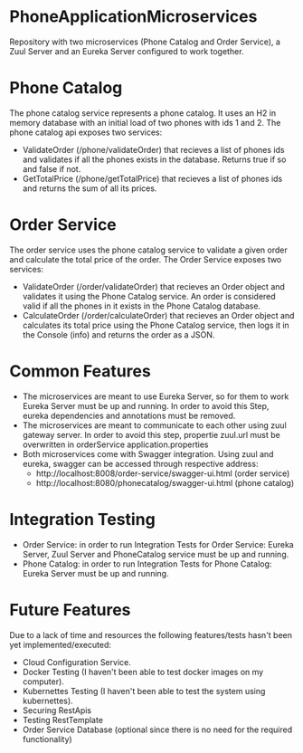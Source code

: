 # PhoneApplicationMicroservices

Repository with two microservices (Phone Catalog and Order Service), a Zuul Server and an Eureka Server configured to work together.

# Phone Catalog
The phone catalog service represents a phone catalog. It uses an H2 in memory database with an initial load of two phones with ids 1 and 2. The phone catalog api exposes two services:
  - ValidateOrder (/phone/validateOrder) that recieves a list of phones ids and validates if all the phones exists in the database. Returns true if so and false if not.
  - GetTotalPrice (/phone/getTotalPrice) that recieves a list of phones ids and returns the sum of all its prices.

# Order Service
The order service uses the phone catalog service to validate a given order and calculate the total price of the order. The Order Service exposes two services:
 - ValidateOrder (/order/validateOrder) that recieves an Order object and validates it using the Phone Catalog service. An order is considered valid if all the phones in it exists in the Phone Catalog database.
  - CalculateOrder (/order/calculateOrder) that recieves an Order object and calculates its total price using the Phone Catalog service, then logs it in the Console (info) and returns the order as a JSON.
    
# Common Features
- The microservices are meant to use Eureka Server, so for them to work Eureka Server must be up and running. In order to avoid this Step, eureka dependencies and annotations must be removed.
- The microservices are meant to communicate to each other using zuul gateway server. In order to avoid this step, propertie zuul.url must be overwritten in orderService application.properties
- Both microservices come with Swagger integration. Using zuul and eureka, swagger can be accessed through respective address:
    - http://localhost:8008/order-service/swagger-ui.html (order service)
    - http://localhost:8080/phonecatalog/swagger-ui.html (phone catalog)

# Integration Testing
- Order Service: in order to run Integration Tests for Order Service: Eureka Server, Zuul Server and PhoneCatalog service must be up and running.
- Phone Catalog: in order to run Integration Tests for Phone Catalog: Eureka Server must be up and running.

# Future Features
Due to a lack of time and resources the following features/tests hasn't been yet implemented/executed:
- Cloud Configuration Service.
- Docker Testing (I haven't been able to test docker images on my computer).
- Kubernettes Testing (I haven't been able to test the system using kubernettes).
- Securing RestApis
- Testing RestTemplate
- Order Service Database (optional since there is no need for the required functionality)
